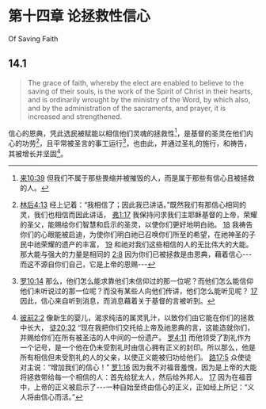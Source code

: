 # 第十四章 论拯救性信心

Of Saving Faith

## 14.1

> The grace of faith, whereby the elect are enabled to believe to the saving of their souls, is the work of the Spirit of Christ in their hearts, and is ordinarily wrought by the ministry of the Word, by which also, and by the administration of the sacraments, and prayer, it is increased and strengthened.

信心的恩典，凭此选民被赋能以相信他们灵魂的拯救性[^14-1]，是基督的圣灵在他们内心的功劳[^14-2]，且平常被圣言的事工运行[^14-3]，也由此，并通过圣礼的施行，和祷告，其被增长并坚固[^14-4]。

[^14-1]: [来10:39](https://biblehub.com/hebrews/10-39.htm) 但我们不属于那些畏缩并被摧毁的人，而是属于那些有信心且被拯救的人。

[^14-2]: [林后4:13](https://biblehub.com/2_corinthians/4-13.htm) 经上记着：“我相信了；因此我已讲话。”既然我们有那信心相同的灵，我们也相信而因此讲话， [弗1:17](https://biblehub.com/ephesians/1-17.htm) 我保持问求我们主耶稣基督的上帝，荣耀的圣父，能赐给你们智慧和启示的圣灵，以使你们更好地明白祂。 [18](https://biblehub.com/ephesians/1-18.htm) 我祷告你们的心眼能被启迪，为使你们明白祂已召唤你们所至的希望，在祂神圣的子民中祂荣耀的遗产的丰富， [19](https://biblehub.com/ephesians/1-19.htm) 和祂对我们这些相信的人的无比伟大的大能。那大能与强大的力量是相同的 [2:8](https://biblehub.com/ephesians/2-8.htm) 因为你们已被拯救是由恩典，藉着信心---而这不源自你们自己，它是上帝的恩赐---

[^14-3]: [罗10:14](https://biblehub.com/romans/10-14.htm) 那么，他们怎么能求靠他们未信仰过的那一位呢？而他们怎么能信仰他们未听说过的那一位呢？而没有某些人向他们传讲，他们怎么能听见呢？ [17](https://biblehub.com/romans/10-17.htm) 因此，信心来自听到消息，而消息藉着关于基督的言被听到。

[^14-4]: [彼前2:2](https://biblehub.com/1_peter/2-2.htm) 像新生的婴儿，渴求纯洁的属灵乳汁，以致你们由它能在你们的拯救中长大， [徒20:32](https://biblehub.com/acts/20-32.htm) “现在我把你们交托给上帝及祂恩典的言，这能造就你们，并赐给你们在所有被圣洁的人中间的一份遗产。 [罗4:11](https://biblehub.com/romans/4-11.htm) 而他领受了割礼作为一个记号，是一个他在仍未受割礼时由信心拥有正义的封印。所以那么，他是所有相信但未受割礼的人的父亲，以使正义能被归功给他们。 [路17:5](https://biblehub.com/luke/17-5.htm) 众使徒对主说：“增加我们的信心！” [罗1:16](https://biblehub.com/romans/1-16.htm) 因为我不对福音羞愧，因为是上帝的大能将拯救带给每一个相信的人：首先给犹太人，然后给外邦人。 [17](https://biblehub.com/romans/1-17.htm) 因为在福音中，上帝的正义被启示了---一种自始至终由信心的正义，正如经上所记：“义人将由信心而活。”